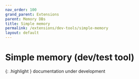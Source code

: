 ```yaml
---
nav_order: 100
grand_parent: Extensions
parent: Memory DBs
title: Simple memory
permalink: /extensions/dev-tools/simple-memory
layout: default
---
```

# Simple memory (dev/test tool)

{: .highlight }
documentation under development
